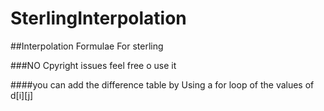 # SterlingInterpolation
##Interpolation Formulae For sterling

###NO Cpyright issues feel free o use it

####you can add the difference table by Using a for loop of the values of d[i][j] 
